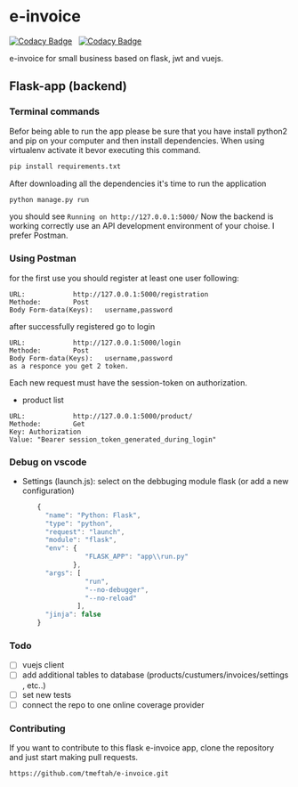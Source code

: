 # e-invoice

[![Codacy Badge](https://api.codacy.com/project/badge/Grade/709aac6159724d5195e2120d67b6279d)](https://app.codacy.com/app/tmeftah/e-invoice?utm_source=github.com&utm_medium=referral&utm_content=tmeftah/e-invoice&utm_campaign=Badge_Grade_Settings)&nbsp;&nbsp;&nbsp;[![Codacy Badge](https://api.codacy.com/project/badge/Coverage/0cc998c220f948068232af96efd3741b)](https://www.codacy.com/app/tmeftah/e-invoice?utm_source=github.com&utm_medium=referral&utm_content=tmeftah/e-invoice&utm_campaign=Badge_Coverage)

e-invoice for small business based on flask, jwt and vuejs.

## Flask-app (backend)

### Terminal commands
Befor being able to run the app please be sure that you have install python2 and pip on your computer and then install dependencies.
When using virtualenv activate it bevor executing this command.

```python
pip install requirements.txt
```
After downloading all the dependencies it's time to run the application
```python
python manage.py run
```
you should see ```Running on http://127.0.0.1:5000/```
Now the backend is working correctly use an API development environment of your choise. I prefer Postman.

### Using Postman
for the first use you should register at least one user following:
```
URL: 			http://127.0.0.1:5000/registration
Methode: 		Post
Body Form-data(Keys): 	username,password
```
after successfully registered go to login
```
URL: 			http://127.0.0.1:5000/login
Methode: 		Post
Body Form-data(Keys): 	username,password
as a responce you get 2 token.
```
Each new request must have the session-token on authorization.
- product list
```
URL: 			http://127.0.0.1:5000/product/
Methode: 		Get
Key: Authorization
Value: "Bearer session_token_generated_during_login"
```
### Debug on vscode

- Settings (launch.js):
  select on the debbuging module flask (or add a new configuration)

```javascript
       {
         "name": "Python: Flask",
         "type": "python",
         "request": "launch",
         "module": "flask",
         "env": {
                   "FLASK_APP": "app\\run.py"
                },
         "args": [
                   "run",
                   "--no-debugger",
                   "--no-reload"
                 ],
         "jinja": false
       }
```
### Todo

- [ ] vuejs client
- [ ] add additional tables to database (products/custumers/invoices/settings , etc..)
- [ ] set new tests
- [ ] connect the repo to one online coverage provider

### Contributing

If you want to contribute to this flask e-invoice app, clone the repository and just start making pull requests.

```
https://github.com/tmeftah/e-invoice.git
```
